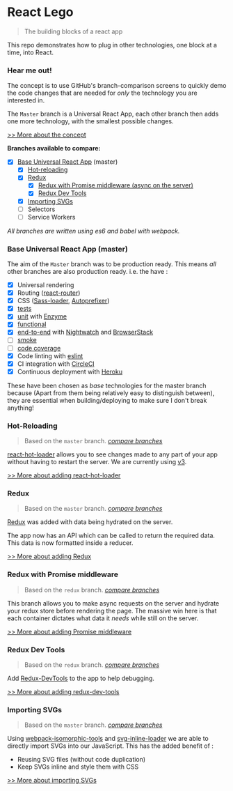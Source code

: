 # React Lego

> The building blocks of a react app

This repo demonstrates how to plug in other technologies, one block at a time, into React.

### Hear me out!

The concept is to use GitHub's branch-comparison screens to quickly demo the code changes that are needed for *only* the technology you are interested in.

The `Master` branch is a Universal React App, each other branch then adds one more technology, with the smallest possible changes.

[>> More about the concept](https://github.com/peter-mouland/react-lego/wiki)

**Branches available to compare:**

 * [x] [Base Universal React App](#base-universal-react-app) (master)
   * [x] [Hot-reloading](#hot-reloading)
   * [x] [Redux](#redux)
      * [x] [Redux with Promise middleware (async on the server)](#redux-with-promise-middleware)
      * [X] [Redux Dev Tools](#redux-dev-tools)
   * [x] [Importing SVGs](#importing-svgs)
   * [ ] Selectors
   * [ ] Service Workers

_All branches are written using es6 and babel with webpack._

### Base Universal React App (master)

The aim of the `Master` branch was to be production ready.
This means _all_ other branches are also production ready. i.e. the have :

 * [x] Universal rendering
 * [x] Routing ([react-router](https://github.com/reactjs/react-router))
 * [x] CSS ([Sass-loader](https://github.com/jtangelder/sass-loader), [Autoprefixer](https://github.com/postcss/autoprefixer))
 * [x] [tests](/tests/README.md)
  * [x] [unit](/tests/README.md#unit-testing) with [Enzyme](https://github.com/airbnb/enzyme)
  * [x] [functional](/tests/README.md#functional-testing)
  * [x] [end-to-end](/tests/README.md#e2e-testing) with [Nightwatch](http://nightwatchjs.org/) and [BrowserStack](https://www.browserstack.com)
  * [ ] [smoke](/tests/README.md#smoke-testing)
  * [ ] [code coverage](/tests/README.md#code-coverage)
 * [x] Code linting with [eslint](http://eslint.org/)
 * [x] CI integration with [CircleCI](https://circleci.com/)
 * [x] Continuous deployment with [Heroku](http://www.heroku.com/)

These have been chosen as _base_ technologies for the master branch because
(Apart from them being relatively easy to distinguish between),
they are essential when building/deploying to make sure I don't break anything!

### Hot-Reloading

 > Based on the `master` branch. _[compare branches](https://github.com/peter-mouland/react-lego/compare/react-hot-loader)_

[react-hot-loader](https://github.com/gaearon/react-hot-loader/) allows you to see changes made to any part of your app without having to restart the server.
We are currently using [v3](https://github.com/gaearon/react-hot-loader/tree/next).

[>> More about adding react-hot-loader](https://github.com/peter-mouland/react-lego/wiki/react-hot-loader-v3)

### Redux

 > Based on the `master` branch. _[compare branches](https://github.com/peter-mouland/react-lego/compare/redux)_

[Redux](https://github.com/reactjs/react-redux) was added with data being hydrated on the server.

The app now has an API which can be called to return the required data.
This data is now formatted inside a reducer.

[>> More about adding Redux](https://github.com/peter-mouland/react-lego/wiki/Redux)

### Redux with Promise middleware

 > Based on the `redux` branch. _[compare branches](https://github.com/peter-mouland/react-lego/compare/redux...redux-promised)_

This branch allows you to make async requests on the server and hydrate your redux store before rendering the page.
The massive win here is that each container dictates what data it _needs_ while still on the server.

[>> More about adding Promise middleware](https://github.com/peter-mouland/react-lego/wiki/Redux-Promise-Middleware)

### Redux Dev Tools

 > Based on the `redux` branch. _[compare branches](https://github.com/peter-mouland/react-lego/compare/redux...redux-devtools)_

Add [Redux-DevTools](https://github.com/gaearon/redux-devtools) to the app to help debugging.

[>> More about adding redux-dev-tools](https://github.com/peter-mouland/react-lego/wiki/Redux-dev-tools)

### Importing SVGs

 > Based on the `master` branch. _[compare branches](https://github.com/peter-mouland/react-lego/compare/svg)_

Using [webpack-isomorphic-tools](https://github.com/halt-hammerzeit/webpack-isomorphic-tools) and [svg-inline-loader](https://github.com/sairion/svg-inline-loader) we are able to directly import SVGs into our JavaScript.
This has the added benefit of :

 * Reusing SVG files (without code duplication)
 * Keep SVGs inline and style them with CSS

[>> More about importing SVGs](https://github.com/peter-mouland/react-lego/wiki/Importing-SVGs)

